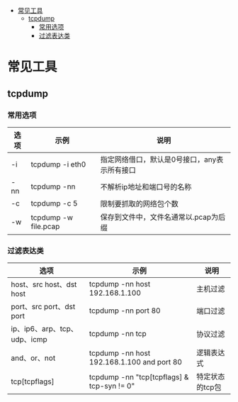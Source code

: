 <!-- TOC -->

- [常见工具](#常见工具)
  - [tcpdump](#tcpdump)
    - [常用选项](#常用选项)
    - [过滤表达类](#过滤表达类)

<!-- /TOC -->

# 常见工具
## tcpdump
### 常用选项
| 选项 | 示例 | 说明 |
| ---- | ---- | ---- |
| -i | tcpdump -i eth0 | 指定网络借口，默认是0号接口，any表示所有接口 |
| -nn | tcpdump -nn | 不解析ip地址和端口号的名称 |
| -c | tcpdump -c 5 | 限制要抓取的网络包个数 |
| -w | tcpdump -w file.pcap | 保存到文件中，文件名通常以.pcap为后缀 |
### 过滤表达类
| 选项 | 示例 | 说明 |
| ---- | ---- | ---- |
| host、src host、dst host | tcpdump -nn host 192.168.1.100 | 主机过滤 |
| port、src port、dst port | tcpdump -nn port 80 | 端口过滤 |
| ip、ip6、arp、tcp、udp、icmp | tcpdump -nn tcp | 协议过滤 |
| and、or、not | tcpdump -nn host 192.168.1.100 and port 80 | 逻辑表达式 |
| tcp[tcpflags] | tcpdump -nn "tcp[tcpflags] & tcp-syn != 0" | 特定状态的tcp包 |